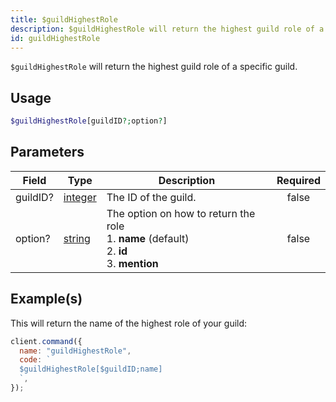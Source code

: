 ```yaml
---
title: $guildHighestRole
description: $guildHighestRole will return the highest guild role of a specific guild.
id: guildHighestRole
---
```


`$guildHighestRole` will return the highest guild role of a specific guild.

## Usage

```php
$guildHighestRole[guildID?;option?]
```

## Parameters

| Field    | Type                                                                                                | Description                                                                                              | Required |
| -------- | --------------------------------------------------------------------------------------------------- | -------------------------------------------------------------------------------------------------------- | :------: |
| guildID? | [integer](https://developer.mozilla.org/en-US/docs/Web/JavaScript/Reference/Global_Objects/Integer) | The ID of the guild.                                                                                     |  false   |
| option?  | [string](https://developer.mozilla.org/en-US/docs/Web/JavaScript/Reference/Global_Objects/String)   | The option on how to return the role <br /> 1. **name** (default) <br /> 2. **id** <br /> 3. **mention** |  false   |

## Example(s)

This will return the name of the highest role of your guild:

```javascript
client.command({
  name: "guildHighestRole",
  code: `
  $guildHighestRole[$guildID;name]
  `,
});
```
